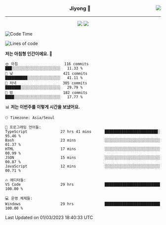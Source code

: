 
<div align="center">
  
  <img align="right" src="https://github-readme-stats.vercel.app/api/top-langs/?username=kkkimjiyong&theme=dracula&hide=Procfile&layout=compact&langs_count=7"/>

  ### Jiyong 🎨
  
  ---
  
  <a href="https://www.notion.so/de89c82b663345278de4489463a81458?v=f059fc8382b84103b52c77918639c252"><img src="https://img.shields.io/badge/Github Projects-000000?style=flat-square&logo=github&logoColor=white"/></a>
  <a href="https://haardy.tistory.com/"><img src="https://img.shields.io/badge/Jiyongstory-3DDC84?style=flat-square&logo=Tistory&logoColor=black"/></a>


</div>

  <!--START_SECTION:waka-->
![Code Time](http://img.shields.io/badge/Code%20Time-128%20hrs%209%20mins-blue)

![Lines of code](https://img.shields.io/badge/%EC%A0%80%EB%8A%94%20%EC%97%AC%ED%83%9C%EA%B9%8C%EC%A7%80%20-1.2%20million%20%EC%A4%84%EC%9D%98%20%EC%BD%94%EB%93%9C%EB%A5%BC%20%EC%9E%91%EC%84%B1%ED%96%88%EC%96%B4%EC%9A%94.-blue)

**저는 아침형 인간이에요. 🐤** 

```text
🌞 아침                     116 commits         ███░░░░░░░░░░░░░░░░░░░░░░   11.33 % 
🌆 낮　                     421 commits         ██████████░░░░░░░░░░░░░░░   41.11 % 
🌃 저녁                     305 commits         ███████░░░░░░░░░░░░░░░░░░   29.79 % 
🌙 밤　                     182 commits         ████░░░░░░░░░░░░░░░░░░░░░   17.77 % 
```


📊 **저는 이번주를 이렇게 시간을 보냈어요.** 

```text
🕑︎ Timezone: Asia/Seoul

💬 프로그래밍 언어들: 
TypeScript               27 hrs 41 mins      ████████████████████████░   95.46 % 
Bash                     23 mins             ░░░░░░░░░░░░░░░░░░░░░░░░░   01.37 % 
HTML                     17 mins             ░░░░░░░░░░░░░░░░░░░░░░░░░   00.99 % 
JSON                     15 mins             ░░░░░░░░░░░░░░░░░░░░░░░░░   00.87 % 
JavaScript               12 mins             ░░░░░░░░░░░░░░░░░░░░░░░░░   00.71 % 

🔥 에디터들: 
VS Code                  29 hrs              █████████████████████████   100.00 % 

💻 운영 체제들: 
Windows                  29 hrs              █████████████████████████   100.00 % 
```


 Last Updated on 01/03/2023 18:40:33 UTC
<!--END_SECTION:waka-->
